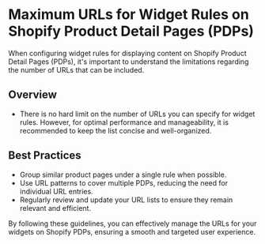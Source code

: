 # Maximum URLs for Widget Rules on Shopify Product Detail Pages (PDPs)

When configuring widget rules for displaying content on Shopify Product Detail Pages (PDPs), it's important to understand the limitations regarding the number of URLs that can be included.

## Overview
- There is no hard limit on the number of URLs you can specify for widget rules. However, for optimal performance and manageability, it is recommended to keep the list concise and well-organized.

## Best Practices
- Group similar product pages under a single rule when possible.
- Use URL patterns to cover multiple PDPs, reducing the need for individual URL entries.
- Regularly review and update your URL lists to ensure they remain relevant and efficient.

By following these guidelines, you can effectively manage the URLs for your widgets on Shopify PDPs, ensuring a smooth and targeted user experience.